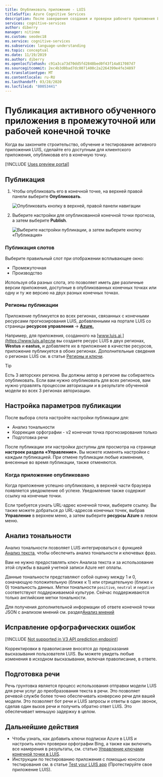 ```yaml
---
title: Опубликовать приложение - LUIS
titleSuffix: Azure Cognitive Services
description: После завершения создания и проверки рабочего приложения LUIS, сделайте его доступным для приложения клиента путем его публикации в конечной точке.
services: cognitive-services
author: diberry
manager: nitinme
ms.custom: seodec18
ms.service: cognitive-services
ms.subservice: language-understanding
ms.topic: conceptual
ms.date: 11/19/2019
ms.author: diberry
ms.openlocfilehash: c91a3ca73d70dd5fd2848bed0f43f14a817087d7
ms.sourcegitcommit: 2ec4b3d0bad7dc0071400c2a2264399e4fe34897
ms.translationtype: MT
ms.contentlocale: ru-RU
ms.lasthandoff: 03/28/2020
ms.locfileid: "80053441"
---
```

# <a name="publish-your-active-trained-app-to-a-staging-or-production-endpoint"></a>Публикация активного обученного приложения в промежуточной или рабочей конечной точке

Когда вы закончите строительство, обучение и тестирование активного приложения LUIS, сделайте его доступным для клиентского приложения, опубликовав его в конечную точку. 

[!INCLUDE [Uses preview portal](includes/uses-portal-preview.md)]

## <a name="publishing"></a>Публикация

1. Чтобы опубликовать его в конечной точке, на верхней правой панели выберите **Опубликовать**. 

    ![Опубликовать кнопку в верхней, правой панели навигации](./media/luis-how-to-publish-app/publish-top-nav-bar.png)

1. Выберите настройки для опубликованной конечной точки прогноза, а затем выберите **Publish**.

    ![Выберите настройки публикации, а затем выберите кнопку «Публикация»](./media/luis-how-to-publish-app/publish-pop-up.png)

### <a name="publishing-slots"></a>Публикация слотов

Выберите правильный слот при отображении всплывающее окно: 

* Промежуточная
* Производство 

Используя оба разных слота, это позволяет иметь две различные версии приложения, доступные в опубликованных конечных точках или одну и ту же версию на двух разных конечных точках. 

### <a name="publishing-regions"></a>Регионы публикации

Приложение публикуется во всех регионах, связанных с конечными ресурсами прогнозирования LUIS, добавленными на портале LUIS со страницы **ресурсов управления** -> **[Azure.](luis-how-to-azure-subscription.md#assign-a-resource-to-an-app)** 

Например, для приложения, созданного на [www.luis.ai,](https://www.luis.ai)если вы создаете ресурс LUIS в двух регионах, **Westus** и **eastus,** и добавляете их в приложение в качестве ресурсов, приложение публикуется в обоих регионах. Дополнительные сведения о регионах LUIS см. в статье [Регионы и ключи](luis-reference-regions.md).

> [!TIP]
> Есть 3 авторских региона. Вы должны автор в регионе вы собираетесь опубликовать. Если вам нужно опубликовать для всех регионов, вам нужно управлять процессом авторизации и в результате обученной модели во всех 3 регионах авторизации. 


## <a name="configuring-publish-settings"></a>Настройка параметров публикации

После выбора слота настройте настройки публикации для:

* Анализ тональности
* Коррекция орфографии - v2 конечная точка прогнозирования только
* Подготовка речи 

После публикации эти настройки доступны для просмотра на странице **настроек раздела** **«Управление».** Вы можете изменять настройки с каждым публикацией. При отмене публикации любые изменения, внесенные во время публикации, также отменяются. 

### <a name="when-your-app-is-published"></a>Когда приложение опубликовано

Когда приложение успешно опубликовано, в верхней части браузера появляется уведомление об успехе. Уведомление также содержит ссылку на конечные точки. 

Если требуется узнать URL-адрес конечной точки, выберите ссылку. Вы также можете добраться до URL-адресов конечных точек, выбрав **Управление** в верхнем меню, а затем выберите **ресурсы Azure** в левом меню. 

## <a name="sentiment-analysis"></a>Анализ тональности

<a name="enable-sentiment-analysis"></a>

Анализ тональности позволяет LUIS интегрироваться с функцией [Анализ текста](https://azure.microsoft.com/services/cognitive-services/text-analytics/), чтобы обеспечить анализ тональности и ключевых фраз. 

Вам не нужно предоставлять ключ Анализа текста и за использование этой службы в вашей учетной записи Azure нет оплаты. 

Данные тональности представляют собой оценку между 1 и 0, означающую положительную (ближе к 1) или отрицательную (ближе к 0) тональность данных. Метки тональности `positive`, `neutral` и `negative` соответствуют поддерживаемой культуре. Сейчас поддерживаются только английские метки тональности. 

Для получения дополнительной информации об ответе конечной точки JSON с анализом мнений см. раздел[Анализ мнений](luis-concept-data-extraction.md#sentiment-analysis)

## <a name="spelling-correction"></a>Исправление орфографических ошибок

[!INCLUDE [Not supported in V3 API prediction endpoint](./includes/v2-support-only.md)]

Корректировки в правописание вносятся до предсказания высказывания пользователя LUIS. Вы можете увидеть любые изменения в исходном высказывании, включая правописание, в ответе.

## <a name="speech-priming"></a>Подготовка речи

Речь грунтовка является процесс использования отправки модели LUIS для речи услуг до преобразования текста в речи. Это позволяет речевой службе более точно обеспечивать конверсию речи для вашей модели. Это позволяет бот речи и LUIS запросы и ответы в один звонок, сделав один вызов речи и получить обратно ответ LUIS. Это обеспечивает меньшую задержку в целом.

## <a name="next-steps"></a>Дальнейшие действия

* Чтобы узнать, как добавить ключи подписки Azure в LUIS и настроить ключ проверки орфографии Bing, а также как включить все намерения в результаты, см. статью [Управление ключами конечной точки в LUIS](./luis-how-to-azure-subscription.md).
* Инструкции по тестированию приложения с помощью консоли тестирования см. в статье [Test your LUIS app](luis-interactive-test.md) (Протестируйте свое приложение LUIS).

